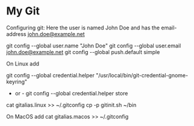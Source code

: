 # My Git

Configuring git:
Here the user is named John Doe and has the email-address john.doe@example.net

git config --global user.name "John Doe"
git config --global user.email john.doe@example.net
git config --global push.default simple

On Linux add

git config --global credential.helper "/usr/local/bin/git-credential-gnome-keyring"
- or -
git config --global credential.helper store

cat gitalias.linux >> ~/.gitconfig
cp -p gitinit.sh ~/bin

On MacOS add
cat gitalias.macos >> ~/.gitconfig
